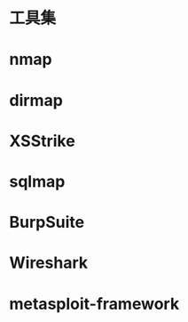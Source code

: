 # 工具集


<!--more-->

# nmap

#  dirmap

# XSStrike

# sqlmap

# BurpSuite

# Wireshark

# metasploit-framework

